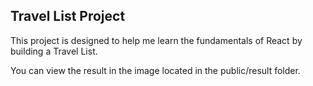 ## Travel List Project

This project is designed to help me learn the fundamentals of React by building a Travel List.

You can view the result in the image located in the public/result folder.
